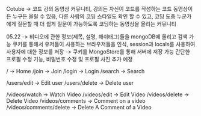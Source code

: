 Cotube -> 코드 강의 동영상 커뮤니티, 강의든 자신이 코드를 작성하는 코드 동영상이든 누구든 올릴 수 있음,
다른 사람의 코딩 스타일도 확인 할 수 있고, 코딩 도중 누군가에게 질문할 때 더 쉽게 질문이 가능하도록 코딩하는 동영상을 올리는 커뮤니티

05.22 -> 비디오에 관한 정보(제목, 설명, 해쉬태그)들을 mongoDB에 올리고 검색 가능
    쿠키를 통해서 유저들이 사용하는 브라우저들을 인식, session과 locals를 사용하여 사용자에 대한 정보를 저장 
    -> 쿠키를 MongoStore를 통해 서버에 저장 가능
    간단한 프로필 수정 기능, 비밀번호 수정 및 프로필 사진 추가 예정

/ -> Home
/join -> Join
/login -> Login
/search -> Search

/users/edit -> Edit user
/users/delete -> Delete user

/videos/watch -> Watch Video
/videos/edit -> Edit Video
/videos/delete -> Delete Video
/videos/comments -> Comment on a video
/videos/comments/delete -> Delete A Comment of a Video